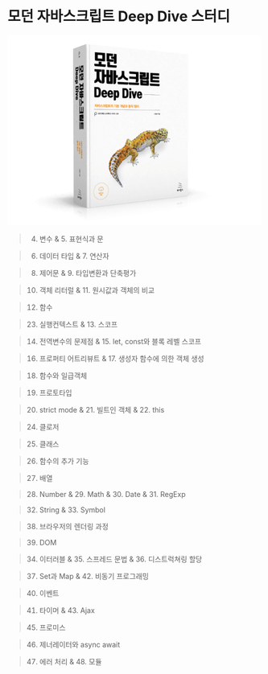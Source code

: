 # 모던 자바스크립트 Deep Dive 스터디

![img_1.png](img_1.png)

> 4. 변수 & 5. 표현식과 문

> 6. 데이터 타입 & 7. 연산자

> 8. 제어문 & 9. 타입변환과 단축평가

> 10. 객체 리터럴 & 11. 원시값과 객체의 비교

> 12. 함수

> 23. 실행컨텍스트 & 13. 스코프

> 14. 전역변수의 문제점 & 15. let, const와 블록 레벨 스코프

> 16. 프로퍼티 어트리뷰트 & 17. 생성자 함수에 의한 객체 생성

> 18. 함수와 일급객체

> 19. 프로토타입

> 20. strict mode & 21. 빌트인 객체 & 22. this

> 24. 클로저

> 25. 클래스

> 26. 함수의 추가 기능

> 27. 배열

> 28. Number & 29. Math & 30. Date & 31. RegExp

> 32. String & 33. Symbol

> 38. 브라우저의 렌더링 과정

> 39. DOM

> 34. 이터러블 & 35. 스프레드 문법 & 36. 디스트럭쳐링 할당

> 37. Set과 Map & 42. 비동기 프로그래밍

> 40. 이벤트

> 41. 타이머 & 43. Ajax

> 45. 프로미스

> 46. 제너레이터와 async await

> 47. 에러 처리 & 48. 모듈
